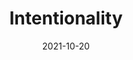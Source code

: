 ---
layout: blocks
title: Intentionality
date: 2021-10-20
page_sections:
  - block: header-2
    logo: '/uploads/logo.png'
    title: The Intentionality Program
    cta:
      url: '#signup'
      button_text: Register
  - block: hero-1
    headline: <strong>Stop living on auto-pilot.</strong>
    content:
      Make your habits work for you. Not the other way around.
      <hr style="width:50%; margin:auto;">
      <p>
        Join our <em>free</em> 30 day intentionality program. <br>
        Only 15 minutes every week.
        <br><br>
        Runs from February 11 - March 13. <br>
        <strong>Registration closes on Friday, February 11.</strong>
        <!-- <strong>Registration is now closed.</strong> -->
      </p>
    cta:
      enabled: true
      url: '#signup'
      button_text: 'Join for Free'
      # url: '#waitlist'
      # button_text: 'Join the Waitlist'
  - block: testimonials
    title:
      headline: Testimonials
    testimonials:
      - quote: "My brain feels less foggy and more relaxed. Learning to be kind to myself in the face of failure has been a HUGE step in allowing myself to grow and develop better habits."
        role: Student
        person: Mickayla
      - quote: "The program plants the seed of habit reformation into your mind -- and even if you don't see the results and tall, green stock you're chasing, it's still taking root and subtly encouraging you to keep trying -- and reminding you that it is possible to create change for oneself."
        role: Student
        person: Phil Fry
      - quote: "I feel much better about myself now that I have adopted healthier habits and become more productive. I still have a ways to go, but I am at a much better spot than one month ago."
        role: Student
        person: M
  - block: three-column-1
    class: alt
    numbers: true
    title:
      headline: How It Works
    col_1:
      image:
        image: '/uploads/deposit.png'
        alt_text: Accountability
      headline: Commit
      content:
        You set a penalty to hold yourself accountable - so you give the program a fair chance.
        <br><br>
        Enforce it yourself or have us do it for you.
    col_2:
      image:
        image: '/uploads/understand.png'
        alt_text: Understand
      headline: Reflect
      content:
        Every week, we send you a 15-minute guided check-in to fill out. Due on Sundays.
        <br><br>
        For every missed check-in, apply your penalty.
    col_3:
      image:
        image: '/uploads/healthy-lifestyle.png'
        alt_text: Healthy Lifestyle
      headline: Finish!
      content:
        The program ends after 30 days. Contribute what you want and only if you see results.
        <br><br>
        Do it again! This is just the beginning.
  - block: three-column-1
    slug: principles
    title:
      headline: Our Principles
    col_1:
      headline: Tighten the Feedback Loop
      content: Writing is thinking. The check-ins prompt reflection on what worked and what didn’t. By articulating your learnings, you discover actionable advice for next week. This compounds over time.
    col_2:
      headline: Bias towards Action
      content: Content is deliberately sparse in the program. The emphasis is on execution, not education. Quality content is no longer the bottleneck - the lack of action is.
    col_3:
      headline: Aligned Incentives
      content: We only make money if you succeed. There is no conflict of interest, unlike other business models (e.g ads, endorsements, affiliate links) that are rewarded by consumption, not action.
  - block: three-column-1
    slug: signup
    class: alt
    title:
      headline: Register
    col_1:
      headline: Dates
      content:
        Runs from Feb 11 - Mar 13.<br>
        Five total check-ins - first one due Sun, Feb 13.
    col_2:
      headline: Time Commitment
      content:
        15 minutes per weekly check-in. Do it on your schedule, but it's due every Sunday.
    col_3:
      headline: Penalty
      content:
        Enforce your penalty for every missed check-in. Or have us do it for you.
  - block: registration-bar-checkin-only
    class: alt
    closed: false
    cohort_id: 1ef244f5-1ab9-463e-947e-413c3f4b2ba1
    success_url: '/intentionality-success'
  - block: faqs
    slug: faqs
    title:
      headline: FAQs
    faqs:
      - question: What is the time commitment?
        answer: The weekly check-ins only take 15 minutes to complete. Fill them out whenever, but they are due every Sunday. That’s it! During the week, you’ll be following the challenge that you set during the check-in.
      - question: Should I apply the penalty if I check in consistently, but fail to reach my goals?
        answer: Nope. As long as you complete all the check-ins on time, the penalty shouldn't be applied. We believe in self-compassion, understanding and self-love over anything else, including hitting external goals. Sustainable growth and success not only starts with those things, but it requires them.
      - question: Why is a credit card required to register?
        answer: The program is free to join. Your credit card will <strong>not</strong> be charged upon registration. However, if you want us to enforce your penalty, we need your card to donate to charity on your behalf <strong>only</strong> if you miss check-ins. This increases your chance of success by 600%.
      - question: If I fail, what charity does my stake go to?
        answer: By default, it goes to GiveDirectly. We are not affiliated with them. It's worth noting that we've never actually had to do this - we hope you're not the first! If you have another preference, please email us at team@themoai.org.
      - question: How is this different from a course?
        answer: The program is focused on application, not theory. There will be very limited content and just enough structure for participants to grow at their own pace.
      - question: Do I get to claim a charitable deduction if my stakes are forfeited to a charity?
        answer: No. To minimize our bookkeeping and legal costs, we do not provide tax receipts.
      - question: When do you donate my money to charity?
        answer: In order to reduce the number of transaction fees incurred, we accumulate the contributions and make the charitable donations en masse during the holiday season at the end of each calendar year.
      - question: I have another question. How do I contact you?
        answer: Shoot us an email at team@themoai.org!
  - block: one-column-1
    slug: waitlist
    headline: Not ready yet? Join the waitlist.
    caption: Be the first to know about future programs.
    class: alt
  - block: waitlist-bar
    class: alt
  - block: footer-1
    content: 'Made with ❤︎ in NYC · team@themoai.org'
---